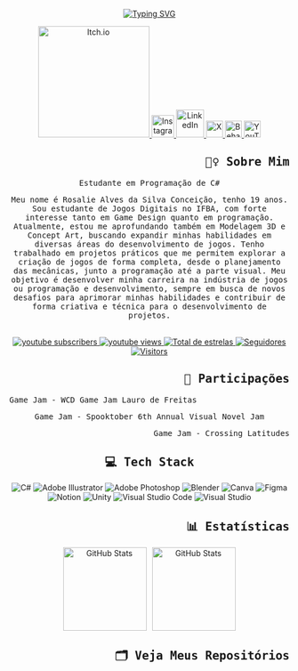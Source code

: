 <p align="center"> <a href="https://git.io/typing-svg"><img src="https://readme-typing-svg.demolab.com?font=Fira+Code&duration=4000&pause=1000&color=7346C8&width=300&lines=Ol%C3%A1!+Eu+sou+Rosalie+Alves" alt="Typing SVG" /> </a>

<p align="center">
 <!-- itch.io -->
            <a href="https://rosalierar.itch.io">
        <img src="https://github.com/Rosalierar/ImageForPerfil/blob/main/itch-io-svgrepo-com.svg" width ="200" alt="Itch.io">
            </a>
 <!-- Instagram -->
      <a href="https://www.instagram.com/rosalierar">
        <img src="https://github.com/Rosalierar/ImageForPerfil/blob/main/instagram-svgrepo-com.svg" width ="40" alt="Instagram"> </a>
   <!--linkedin -->
    <a href="https://www.linkedin.com/in/rosalierar/">
        <img src="https://github.com/Rosalierar/ImageForPerfil/blob/main/linkedin-svgrepo-com.svg" width ="50" alt="LinkedIn"> </a>
    </a>
                 <!-- x --> 
 <a href="https://x.com/rosalierarr">
        <img src="https://github.com/Rosalierar/ImageForPerfil/blob/main/twitter-round-svgrepo-com.svg" width ="30" alt="X"> </a>
<!-- behance -->
        <a href="https://www.behance.net/rosalierar">
        <img src="https://github.com/Rosalierar/ImageForPerfil/blob/main/behance-rounded-svgrepo-com.svg" width ="30" alt="Behance"> </a>
            <!-- youtube -->
    <a href="https://www.youtube.com/channel/UChJJAzAIiXRoGriK6DCIUWA">
        <img src="https://github.com/Rosalierar/ImageForPerfil/blob/main/youtube-168-svgrepo-com.svg" width ="30" alt="YouTube"> </a>
</p>
<!-- sobre mim -->

<h2 align="right"> <samp> 🙋‍♀️ Sobre Mim </samp> </h2>
 <p align="center">  
  <samp> Estudante em Programação de C# </samp> </p>
 <p align="center">   <samp> Meu nome é Rosalie Alves da Silva Conceição, tenho 19 anos. Sou estudante de Jogos Digitais no IFBA, com forte interesse tanto em Game Design quanto em programação. Atualmente, estou me aprofundando também em Modelagem 3D e Concept Art, buscando expandir minhas habilidades em diversas áreas do desenvolvimento de jogos. Tenho trabalhado em projetos práticos que me permitem explorar a criação de jogos de forma completa, desde o planejamento das mecânicas, junto a programação até a parte visual. Meu objetivo é desenvolver minha carreira na indústria de jogos ou programação e desenvolvimento, sempre em busca de novos desafios para aprimorar minhas habilidades e contribuir de forma criativa e técnica para o desenvolvimento de projetos. 
 </samp>
     <br> <br>
<p align="center">
   <a href="https://www.youtube.com/@rosalierar?sub_confirmation=1">
        <img 
            alt="youtube subscribers" 
            title="Inscreva-se no meu canal" 
            src="https://custom-icon-badges.demolab.com/youtube/channel/subscribers/UChJJAzAIiXRoGriK6DCIUWA?color=%23E05D44&label=Inscreva-se&logo=video&logoColor=white&style=for-the-badge&labelColor=CE4630"
        />
    </a>
    <a href="https://www.youtube.com/@rosalierar">
        <img 
            alt="youtube views" 
            title="Vizualizações no YouTube" 
            src="https://custom-icon-badges.demolab.com/youtube/channel/views/UChJJAzAIiXRoGriK6DCIUWA?color=%23E1AD0E&logo=eye&logoColor=white&style=for-the-badge&labelColor=C79600"
        />
    </a> 
    <a href="https://github.com/rosalierar?tab=repositories&sort=stargazers">
        <img 
            alt="Total de estrelas" 
            title="Total de estrelas GitHub" 
            src="https://custom-icon-badges.demolab.com/github/stars/rosalierar?color=55960c&style=for-the-badge&labelColor=488207&logo=star&label=estrelas"
        />
    </a>
   <a href="https://github.com/Rosalierar?tab=followers">
        <img 
            alt="Seguidores" 
            title="Me siga no GitHub" 
            src="https://custom-icon-badges.demolab.com/github/followers/rosalierar?color=236ad3&labelColor=1155ba&style=for-the-badge&logo=github&label=Seguidores&logoColor=white"
        />
    </a>
    <a href="https://github.com/Rosalierar">
        <img 
            alt="Visitors" 
            title="Visitors no GitHub" 
            src="https://komarev.com/ghpvc/?username=rosalierar&label=⚆_Visitors&color=666666&labelColor=00BFFF&style=for-the-badge&logo=github&logoColor=white" alt="Visualizações" alt="Visualizações"
        />
    </a>
</p>
</h1>

<h2 align="right"> <samp> 📝 Participações </samp> </h2>

<p align="Left">
  <samp> 
  Game Jam - WCD Game Jam Lauro de Freitas
<p align="center">
 <samp> 
  Game Jam - Spooktober 6th Annual Visual Novel Jam
<p align="right">
 <samp> 
  Game Jam - Crossing Latitudes
  </samp> </p>

<h2 align="center"> <samp> 💻 Tech Stack </samp> </h2>

<!-- Badges from https://github.com/Ileriayo/markdown-badges -->
<p align="center">
    <a>
        <img src="https://img.shields.io/badge/c%23-%23239120.svg?style=for-the-badge&logo=csharp&logoColor=white" alt="C#"> 
        <img src="https://img.shields.io/badge/adobe%20illustrator-%23FF9A00.svg?style=for-the-badge&logo=adobe%20illustrator&logoColor=white" alt="Adobe Illustrator">
        <img src="https://img.shields.io/badge/adobe%20photoshop-%2331A8FF.svg?style=for-the-badge&logo=adobe%20photoshop&logoColor=white" alt="Adobe Photoshop"> 
        <img src="https://img.shields.io/badge/blender-%23F5792A.svg?style=for-the-badge&logo=blender&logoColor=white" alt="Blender"> 
        <img src="https://img.shields.io/badge/Canva-%2300C4CC.svg?style=for-the-badge&logo=Canva&logoColor=white" alt="Canva"> 
        <img src="https://img.shields.io/badge/figma-%23F24E1E.svg?style=for-the-badge&logo=figma&logoColor=white" alt="Figma"> 
        <img src="https://img.shields.io/badge/Notion-%23000000.svg?style=for-the-badge&logo=notion&logoColor=white" alt="Notion"> 
        <img src="https://img.shields.io/badge/unity-%23000000.svg?style=for-the-badge&logo=unity&logoColor=white" alt="Unity"> 
        <img src="https://img.shields.io/badge/Visual%20Studio%20Code-0078d7.svg?style=for-the-badge&logo=visual-studio-code&logoColor=white" alt="Visual Studio Code"> 
        <img src="https://img.shields.io/badge/Visual%20Studio-5C2D91.svg?style=for-the-badge&logo=visual-studio&logoColor=white" alt="Visual Studio"> 
</p>

<h2 align="right"> <samp> 📊 Estatísticas </samp> </h2>

 <p align="center">
  <img 
    align="center" 
    alt="GitHub Stats" 
    height=150" 
    style="padding-right: 10px;" 
    src="https://github-readme-stats.vercel.app/api?username=rosalierar&show_icons=true&theme=tokyonight&include_all_commits=true&locale=pt-br" 
 
   <img 
      align="center" 
      alt="GitHub Stats" 
      height="150" 
      src="https://github-readme-stats.vercel.app/api/top-langs/?username=rosalierar&theme=tokyonight&layout=compact&custom_title=Tecnologias&langs_count=9" 
  />
</p>

<h2 align="right"> <samp> 🗂️ Veja Meus Repositórios </samp> </h2>
